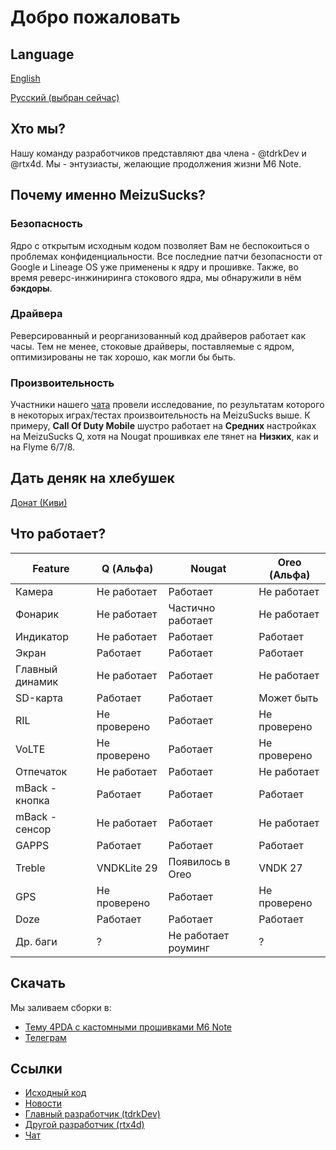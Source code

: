 # Добро пожаловать

## Language
[English](https://msucks.space)

[Русский (выбран сейчас)](https://msucks.space/ru)

## Хто мы?
Нашу команду разработчиков представляют два члена - @tdrkDev и @rtx4d.
Мы - энтузиасты, желающие продолжения жизни M6 Note.

## Почему именно MeizuSucks?
### Безопасность
Ядро с открытым исходным кодом позволяет Вам не беспокоиться о проблемах конфиденциальности. Все последние патчи безопасности от Google и Lineage OS уже применены к ядру и прошивке. Также, во время реверс-инжиниринга стокового ядра, мы обнаружили в нём **бэкдоры**.

### Драйвера
Реверсированный и реорганизованный код драйверов работает как часы. Тем не менее, стоковые драйверы, поставляемые с ядром, оптимизированы не так хорошо, как могли бы быть.

### Произвоительность
Участники нашего [чата](https://t.me/msucks_chat) провели исследование, по результатам которого в некоторых играх/тестах произвоительность на MeizuSucks выше. К примеру, **Call Of Duty Mobile** шустро работает на **Средних** настройках на MeizuSucks Q, хотя на Nougat прошивках еле тянет на **Низких**, как и на Flyme 6/7/8.

## Дать деняк на хлебушек
[Донат (Киви)](https://qiwi.com/n/TDRKDEV)

## Что работает?

Feature | Q (Альфа) | Nougat | Oreo (Альфа)
------ | --------- | ------ | ------
Камера | Не работает | Работает | Не работает
Фонарик | Не работает | Частично работает | Не работает
Индикатор | Не работает | Работает | Работает
Экран | Работает | Работает | Работает
Главный динамик | Не работает | Работает | Не работает
SD-карта | Работает | Работает | Может быть
RIL | Не проверено | Работает | Не проверено
VoLTE | Не проверено | Работает | Не проверено
Отпечаток | Не работает | Работает |  Не работает
mBack - кнопка | Работает | Работает | Работает
mBack - сенсор | Не работает | Работает | Не работает
GAPPS | Работает | Работает | Работает
Treble | VNDKLite 29 | Появилось в Oreo | VNDK 27
GPS | Не проверено | Работает | Не проверено
Doze | Работает | Работает | Работает
Др. баги | ? | Не работает роуминг | ?

## Скачать
Мы заливаем сборки в:
* [Тему 4PDA с кастомными прошивками M6 Note](https://4pda.ru/forum/index.php?showtopic=886117)
* [Телеграм](https://t.me/msucks)

## Ссылки
* [Исходный код](https://github.com/meizucustoms)
* [Новости](https://t.me/msucks)
* [Главный разработчик (tdrkDev)](https://t.me/tdrkDev)
* [Другой разработчик (rtx4d)](https://t.me/rtx4d)
* [Чат](https://t.me/msucks_chat)
